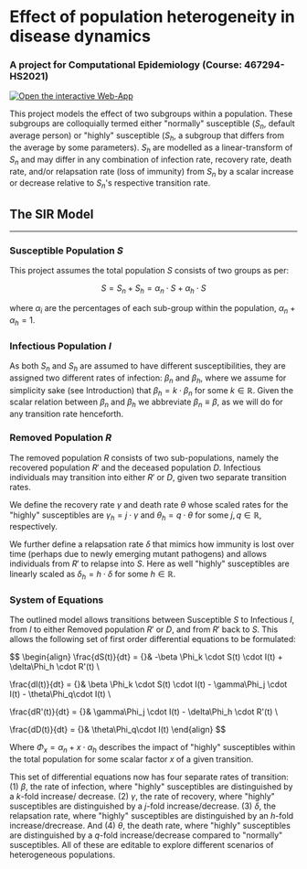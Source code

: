 # Effect of population heterogeneity in disease dynamics
### A project for Computational Epidemiology (Course: 467294-HS2021)

[![Open the interactive Web-App](https://static.streamlit.io/badges/streamlit_badge_black_white.svg)](https://share.streamlit.io/noahhenrikkleinschmidt/computational_epidemiology_sir_model/main/main.py)

This project models the effect of two subgroups within a population. These subgroups are colloquially termed either "normally" susceptible ($S_n$, default average person) or "highly" susceptible ($S_h$, a subgroup that differs from the average by some parameters). $S_h$ are modelled as a linear-transform of $S_n$ and may differ in any combination of infection rate, recovery rate, death rate, and/or relapsation rate (loss of immunity) from $S_n$ by a scalar increase or decrease relative to $S_n$'s respective transition rate.


## The SIR Model
---

### Susceptible Population $S$ 

This project assumes the total population $S$ consists of two groups as per:
	

$$
S = S_n + S_h = \alpha_n  \cdot S + \alpha_h \cdot S
$$

where $\alpha_i$ are the percentages of each sub-group within the population, $\alpha_n + \alpha_h = 1$. 

### Infectious Population $I$ 

As both $S_n$ and $S_h$ are assumed to have different susceptibilities, they are assigned two different rates of infection: $\beta_n$ and $\beta_h$, where we assume for simplicity sake (see Introduction) that $\beta_h = k\cdot\beta_n$ for some $k \in \mathbb{R}$. Given the scalar relation between $\beta_n$ and $\beta_h$ we abbreviate $\beta_n \equiv \beta$, as we will do for any transition rate henceforth.


### Removed Population $R$ 

The removed population $R$ consists of two sub-populations, namely the recovered population $R'$ and the deceased population $D$. Infectious individuals may transition into either $R'$ or $D$, given two separate transition rates. 

We define the recovery rate $\gamma$ and death rate $\theta$ whose scaled rates for the "highly" susceptibles are $\gamma_h = j\cdot\gamma$ and $\theta_h = q \cdot \theta$ for some $j, q \in \mathbb{R}$, respectively.

We further define a relapsation rate $\delta$ that mimics how immunity is lost over time (perhaps due to newly emerging mutant pathogens) and allows individuals from $R'$ to relapse into $S$. Here as well "highly" susceptibles are linearly scaled as $\delta_h = h \cdot \delta$ for some $h \in \mathbb{R}$. 

### System of Equations 

The outlined model allows transitions between Susceptible $S$ to Infectious $I$, from $I$ to either Removed population $R'$ or $D$, and from $R'$ back to $S$. This allows the following set of first order differential equations to be formulated:

$$
\begin{align}
\frac{dS(t)}{dt} = {}&  -\beta \Phi_k \cdot S(t) \cdot I(t) + \delta\Phi_h \cdot R'(t) \\

\frac{dI(t)}{dt} = {}&  \beta \Phi_k \cdot S(t) \cdot I(t) - \gamma\Phi_j \cdot I(t) - \theta\Phi_q\cdot I(t) \\

\frac{dR'(t)}{dt} = {}& \gamma\Phi_j \cdot I(t) - \delta\Phi_h \cdot R'(t) \\

\frac{dD(t)}{dt} = {}&  \theta\Phi_q\cdot I(t)
\end{align}
$$

Where $\Phi_x = \alpha_n + x\cdot \alpha_h$ describes the impact of "highly" susceptibles within the total population for some scalar factor $x$ of a given transition. 


This set of differential equations now has four separate rates of transition: (1) $\beta$, the rate of infection, where "highly" susceptibles are distinguished by a $k$-fold increase/ decrease. (2) $\gamma$, the rate of recovery, where "highly" susceptibles are distinguished by a $j$-fold increase/decrease. (3) $\delta$, the relapsation rate, where "highly" susceptibles are distinguished by an $h$-fold increase/drecrease. And (4) $\theta$, the death rate, where "highly" susceptibles are distinguished by a $q$-fold increase/decrease compared to "normally" susceptibles. All of these are editable to explore different scenarios of heterogeneous populations. 

